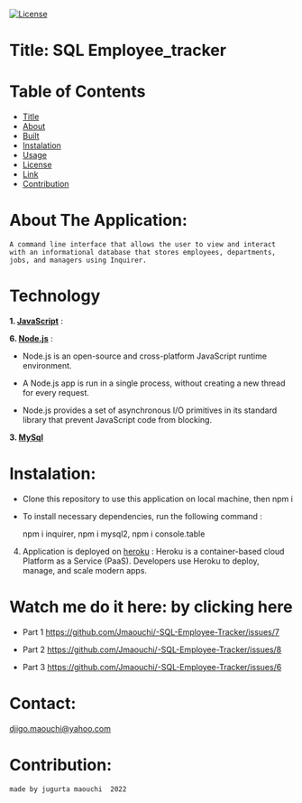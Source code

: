   [![License](https://img.shields.io/apm/l/npm)](https://choosealicense.com/licenses/mit/)

    
  # Title: SQL Employee_tracker


  # Table of  Contents

  * [Title](#title)
  * [About](#about)
  * [Built](#Technology)
  * [Instalation](#header.instal)
  * [Usage](header.usage)
  * [License](#header.license)
  * [Link](#link)
  * [Contribution](#header.contribution)



  # About The Application:
    A command line interface that allows the user to view and interact with an informational database that stores employees, departments, jobs, and managers using Inquirer.
    

  # Technology

  **1. [JavaScript](https;//javascript.com/)** :



  **6. [Node.js](https://nodejs.org/en/)** : 

  * Node.js is an open-source and cross-platform JavaScript runtime environment.

  * A Node.js app is run in a single process, without creating a new thread for every request.

  * Node.js provides a set of asynchronous I/O primitives in its standard library that prevent JavaScript code from blocking.


  **3. [MySql](https://mysql.com/)**

    
  # Instalation:

  * Clone this repository to use this application on local machine, then npm i 


  * To install necessary dependencies, run the following command :

      npm i inquirer, npm i mysql2, npm i console.table
  

  4. Application is deployed on [heroku](https://dashboard.heroku.com/apps/damp-castle-33448/) : Heroku is a container-based cloud Platform as a Service (PaaS). Developers use Heroku to deploy, manage, and scale modern apps.



  # Watch me do it here: by clicking here   

  - Part 1 https://github.com/Jmaouchi/-SQL-Employee-Tracker/issues/7  
  
  - Part 2 https://github.com/Jmaouchi/-SQL-Employee-Tracker/issues/8

  - Part 3 https://github.com/Jmaouchi/-SQL-Employee-Tracker/issues/6


  # Contact:
   djigo.maouchi@yahoo.com


  # Contribution:
    made by jugurta maouchi  2022